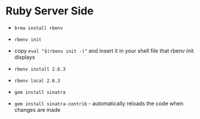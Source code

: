 # Ruby Server Side

- `brew install rbenv`
- `rbenv init`
- copy `eval "$(rbenv init -)"` and insert it in your shell file that rbenv init displays
- `rbenv install 2.6.3`
- `rbenv local 2.6.3`
- `gem install sinatra`

- `gem install sinatra-contrib` - automatically reloads the code when changes are made